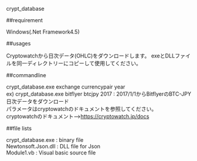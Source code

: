 
crypt_database  

##requirement  

Windows(.Net Framework4.5)  

##usages  

Cryptowatchから日次データ(OHLC)をダウンロードします。 
exeとDLLファイルを同一ディレクトリーにコピーして使用してください。 

##commandline  

crypt_database.exe exchange currencypair year  
ex)
crypt_database.exe bitflyer btcjpy 2017  : 2017/1/1からBitflyerのBTC-JPY日次データをダウンロード  
パラメータはcryptowatchのドキュメントを参照してください。  
cryptowatchのドキュメント-->https://cryptowatch.jp/docs  

##file lists

crypt_database.exe : binary file  
Newtonsoft.Json.dll : DLL file for Json  
Module1.vb : Visual basic source file  
